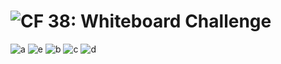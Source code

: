 ![CF](https://camo.githubusercontent.com/70edab54bba80edb7493cad3135e9606781cbb6b/687474703a2f2f692e696d6775722e636f6d2f377635415363382e706e67) 38: Whiteboard Challenge
===

![a](https://media.giphy.com/media/g1a84q6RBSMrS/giphy.gif)
![e](https://media.giphy.com/media/26ufdipQqU2lhNA4g/giphy.gif)
![b](https://media.giphy.com/media/SDogLD4FOZMM8/giphy.gif)
![c](https://media.giphy.com/media/3o8dFn5CXJlCV9ZEsg/giphy.gif)
![d](https://media.giphy.com/media/l4pSYgfWJc8dlRBqo/giphy.gif)
